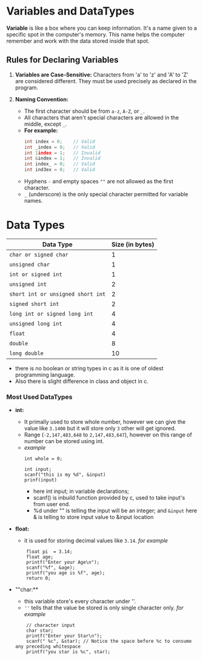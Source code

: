
# Variables and DataTypes 

**Variable**  is like a box where you can keep information. It's a name given to a specific spot in the computer's memory. This name helps the computer remember and work with the data stored inside that spot.


## Rules for Declaring Variables

1. **Variables are Case-Sensitive:** Characters from 'a' to 'z' and 'A' to 'Z' are considered different. They must be used precisely as declared in the program.

2. **Naming Convention:** 
   - The first character should be from `a-z`, `A-Z`, or `_`.
   - All characters that aren't special characters are allowed in the middle, except `_`.
   - **For example:**
     ```c
     int index = 0;    // Valid
     int _index = 0;   // Valid
     int 1index = 1;   // Invalid
     int &index = 1;   // Invalid
     int index_ = 0;   // Valid
     int ind3ex = 0;   // Valid
     ```
   - Hyphens `-` and empty spaces `""` are not allowed as the first character.
   - `_` (underscore) is the only special character permitted for variable names.



# Data Types

| Data Type      | Size (in bytes) |
|----------------|-----------------|
| `char or signed char`         | 1               |
| `unsigned char`          | 1               |
| `int or signed int`        |1               |
| `unsigned int`       | 2               |
| `short int or unsigned short int`    | 2               |
| `signed short int`     | 2          |
| `long int or signed long int`  | 4        |
| `unsigned long int` | 4               |
| `float`  | 4               |
| `double`  | 8               |
| `long double`  | 10               |


- there is no boolean or string types in c as it is one of oldest programming language.
-  Also there is slight difference in class and object in c.

### Most Used DataTypes
- **int:**  
    - It primally used to store whole number, however we can give the value like `3.1400` but it will store only `3` other will get ignored.
    - Range (`-2,147,483,648` to `2,147,483,647`), however on this range of number can be stored using int.
    -
        *example*
        ``` 
        int whole = 0;

        int input;
        scanf("this is my %d", &input)
        prinf(input)
        ```
        - here int input; in variable declarations;
        -  scanf() is inbuild function provided by c, used to take input's from user end.
        - %d under "" is telling the input will be an integer;
        and `&input` here & is telling to store input value to &input location


- **float:** 
    - it is used for storing decimal values like `3.14`. 
      *for example*
    ```
        float pi  = 3.14;
        float age;
        printf("Enter your Age\n");
        scanf("%f", &age);
        printf("you age is %f", age);
        return 0;
    ```

- ""char:** 
    - this variable store's every character under ''.
    - `''`  tells that the value be stored is only single character only.
    *for example*
    ```
        // character input
        char star;
        printf("Enter your Star\n");
        scanf(" %c", &star); // Notice the space before %c to consume       any preceding whitespace
        printf("you star is %c", star);
    ```


